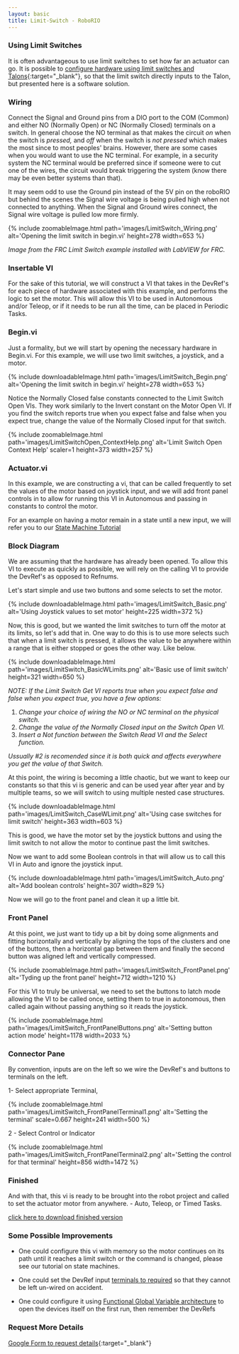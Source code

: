 ```yaml
---
layout: basic
title: Limit-Switch - RoboRIO
---
```


### Using Limit Switches

It is often advantageous to use limit switches to set how far an actuator can go. It is possible to [configure hardware using limit switches and Talons](http://crosstheroadelectronics.com/Talon%20SRX%20User%27s%20Guide.pdf#page=20){:target="_blank"}, so that the limit switch directly inputs to the Talon, but presented here is a software solution.

### Wiring

Connect the Signal and Ground pins from a DIO port to the COM (Common) and either NO (Normally Open) or NC (Normally Closed) terminals on a switch. In general choose the NO terminal as that makes the circuit *on* when the switch is *pressed,* and *off* when the switch is *not pressed* which makes the most since to most peoples' brains. However, there are some cases when you would want to use the NC terminal. For example, in a security system the NC terminal would be preferred since if someone were to cut one of the wires, the circuit would break triggering the system (know there may be even better systems than that).

It may seem odd to use the Ground pin instead of the 5V pin on the roboRIO but behind the scenes the Signal wire voltage is being pulled high when not connected to anything. When the Signal and Ground wires connect, the Signal wire voltage is pulled low more firmly.

{% include zoomableImage.html path='images/LimitSwitch_Wiring.png' alt='Opening the limit switch in begin.vi' height=278 width=653 %}

*Image from the FRC Limit Switch example installed with LabVIEW for FRC.*

### Insertable VI

For the sake of this tutorial, we will construct a VI that takes in the DevRef's for each piece of hardware associated with this example, and performs the logic to set the motor. This will allow this VI to be used in Autonomous and/or Teleop, or if it needs to be run all the time, can be placed in Periodic Tasks.

### Begin.vi

Just a formality, but we will start by opening the necessary hardware in Begin.vi. For this example, we will use two limit switches, a joystick, and a motor.

{% include downloadableImage.html path='images/LimitSwitch_Begin.png' alt='Opening the limit switch in begin.vi' height=278 width=653 %}

Notice the Normally Closed false constants connected to the Limit Switch Open VIs. They work similarly to the Invert constant on the Motor Open VI. If you find the switch reports true when you expect false and false when you expect true, change the value of the Normally Closed input for that switch.

{% include zoomableImage.html path='images/LimitSwitchOpen_ContextHelp.png' alt='Limit Switch Open Context Help' scaler=1 height=373 width=257 %}

### Actuator.vi

In this example, we are constructing a vi, that can be called frequently to set the values of the motor based on joystick input, and we will add front panel controls in to allow for running this VI in Autonomous and passing in constants to control the motor.

For an example on having a motor remain in a state until a new input, we will refer you to our [State Machine Tutorial](/tutorials/state-machine/)

### Block Diagram

We are assuming that the hardware has already been opened. To allow this VI to execute as quickly as possible, we will rely on the calling VI to provide the DevRef's as opposed to Refnums.

Let's start simple and use two buttons and some selects to set the motor.

{% include downloadableImage.html path='images/LimitSwitch_Basic.png' alt='Using Joystick values to set motor' height=225 width=372 %}

Now, this is good, but we wanted the limit switches to turn off the motor at its limits, so let's add that in. One way to do this is to use more selects such that when a limit switch is pressed, it allows the value to be anywhere within a range that is either stopped or goes the other way. Like below.

{% include downloadableImage.html path='images/LimitSwitch_BasicWLimits.png' alt='Basic use of limit switch' height=321 width=650 %}

*NOTE: If the Limit Switch Get VI reports true when you expect false and false when you expect true, you have a few options:*

1. *Change your choice of wiring the NO or NC terminal on the physical switch.*
1. *Change the value of the Normally Closed input on the Switch Open VI.*
1. *Insert a Not function between the Switch Read VI and the Select function.*

*Ussually #2 is recomended since it is both quick and affects everywhere you get the value of that Switch.*

At this point, the wiring is becoming a little chaotic, but we want to keep our constants so that this vi is generic and can be used year after year and by multiple teams, so we will switch to using multiple nested case structures.

{% include downloadableImage.html path='images/LimitSwitch_CaseWLimit.png' alt='Using case switches for limit switch' height=363 width=603 %}

This is good, we have the motor set by the joystick buttons and using the limit switch to not allow the motor to continue past the limit switches.

Now we want to add some Boolean controls in that will allow us to call this VI in Auto and ignore the joystick input.

{% include downloadableImage.html path='images/LimitSwitch_Auto.png' alt='Add boolean controls' height=307 width=829 %}

Now we will go to the front panel and clean it up a little bit.

### Front Panel

At this point, we just want to tidy up a bit by doing some alignments and fitting horizontally and vertically by aligning the tops of the clusters and one of the buttons, then a horizontal gap between them and finally the second button was aligned left and vertically compressed.

{% include zoomableImage.html path='images/LimitSwitch_FrontPanel.png' alt='Tyding up the front panel'  height=712 width=1210 %}

For this VI to truly be universal, we need to set the buttons to latch mode allowing the VI to be called once, setting them to true in autonomous, then called again without passing anything so it reads the joystick.

{% include zoomableImage.html path='images/LimitSwitch_FrontPanelButtons.png' alt='Setting button action mode'  height=1178 width=2033 %}

### Connector Pane

By convention, inputs are on the left so we wire the DevRef's and buttons to terminals on the left.

1- Select appropriate Terminal,

{% include zoomableImage.html path='images/LimitSwitch_FrontPanelTerminal1.png' alt='Setting the terminal' scale=0.667 height=241 width=500 %}

2 - Select Control or Indicator

{% include zoomableImage.html path='images/LimitSwitch_FrontPanelTerminal2.png' alt='Setting the control for that terminal' height=856 width=1472 %}

### Finished

And with that, this vi is ready to be brought into the robot project and called to set the actuator motor from anywhere. - Auto, Teleop, or Timed Tasks.

<a href="files/LimitSwitch.vi" download>click here to download finished version</a>

### Some Possible Improvements

* One could configure this vi with memory so the motor continues on its path until it reaches a limit switch or the command is changed, please see our tutorial on state machines.

* One could set the DevRef input [terminals to required](http://zone.ni.com/reference/en-XX/help/371361H-01/lvconcepts/building_connector_pane/) so that they cannot be left un-wired on accident.

* One could configure it using [Functional Global Variable architecture](https://decibel.ni.com/content/docs/DOC-2143) to open the devices itself on the first run, then remember the DevRefs

### Request More Details

[Google Form to request details](https://docs.google.com/a/harding.edu/forms/d/1zihjhp8RryXq4o2vR1oDJK2dUg86iPsCx60G7NpEkFA/viewform?usp=send_form){:target="_blank"}
